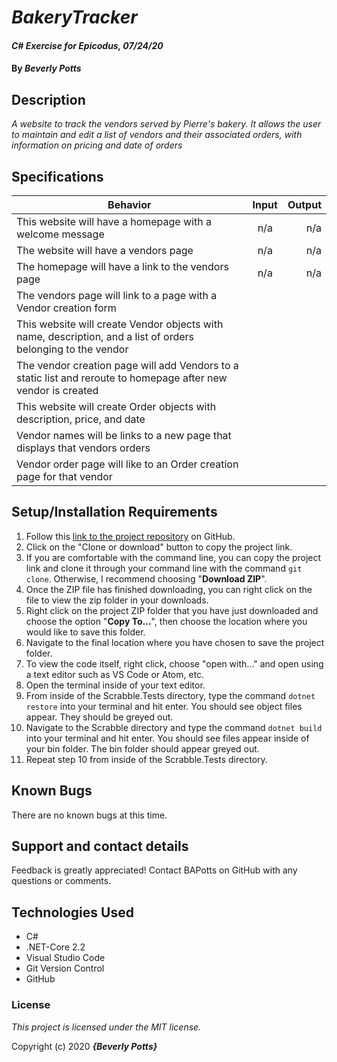# _BakeryTracker_

#### _C# Exercise for Epicodus, 07/24/20_

#### By _**Beverly Potts**_

## Description

_A website to track the vendors served by Pierre's bakery. It allows the user to maintain and edit a list of vendors and their associated orders, with information on pricing and date of orders_

## Specifications

| Behavior   |   Input   |  Output |
|----------|:-------------:|------:|
|This website will have a homepage with a welcome message|n/a|n/a|
|The website will have a vendors page|n/a|n/a|
|The homepage will have a link to the vendors page|n/a|n/a|
|The vendors page will link to a page with a Vendor creation form
|This website will create Vendor objects with name, description, and a list of orders belonging to the vendor|||
|The vendor creation page will add Vendors to a static list and reroute to homepage after new vendor is created|||
|This website will create Order objects with description, price, and date|||
|Vendor names will be links to a new page that displays that vendors orders|||
|Vendor order page will like to an Order creation page for that vendor|||


## Setup/Installation Requirements


  1. Follow this [link to the project repository](https://github.com/BAPotts/BakeryTracker.Solution.git) on GitHub. 
  2. Click on the "Clone or download" button to copy the project link.     
  3. If you are comfortable with the command line, you can copy the project link and clone it through your command line with the command `git clone`. Otherwise, I recommend choosing "**Download ZIP**".     
   4. Once the ZIP file has finished downloading, you can right click on the file to view the zip folder in your downloads.     
  5. Right click on the project ZIP folder that you have just downloaded and choose the option "**Copy To...**", then choose the location where you would like to save this folder.      
  6. Navigate to the final location where you have chosen to save the project folder.      
  7. To view the code itself, right click, choose "open with..." and open using a text editor such as VS Code or Atom, etc.
  8. Open the terminal inside of your text editor.
  9. From inside of the Scrabble.Tests directory, type the command `dotnet restore` into your terminal and hit enter. You should see object files appear. They should be greyed out.
  10. Navigate to the Scrabble directory and type the command `dotnet build` into your terminal and hit enter. You should see files appear inside of your bin folder. The bin folder should appear greyed out.
  11. Repeat step 10 from inside of the Scrabble.Tests directory.   


## Known Bugs

There are no known bugs at this time.

## Support and contact details

Feedback is greatly appreciated! Contact BAPotts on GitHub with any questions or comments.

## Technologies Used

* C# 
* .NET-Core 2.2
* Visual Studio Code
* Git Version Control 
* GitHub

### License

*This project is licensed under the MIT license.*

Copyright (c) 2020 **_{Beverly Potts}_**
